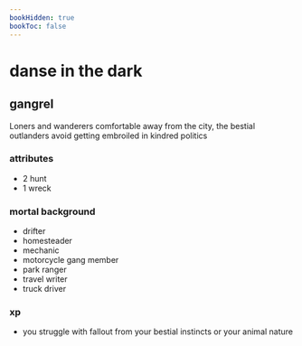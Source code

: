 ```yaml
---
bookHidden: true
bookToc: false
---
```


# danse in the dark

## gangrel

Loners and wanderers comfortable away from the city, the bestial outlanders avoid getting embroiled in kindred politics

### attributes

- 2 hunt
- 1 wreck

### mortal background

- drifter
- homesteader
- mechanic
- motorcycle gang member
- park ranger
- travel writer
- truck driver

### xp

- you struggle with fallout from your bestial instincts or your animal nature
